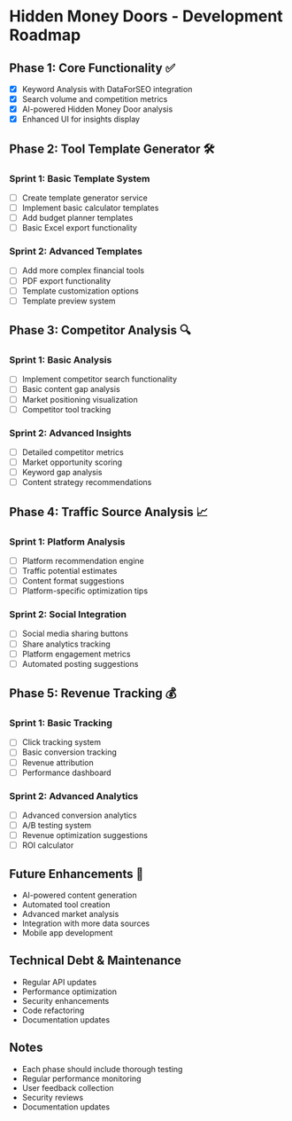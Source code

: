 # Hidden Money Doors - Development Roadmap

## Phase 1: Core Functionality ✅
- [x] Keyword Analysis with DataForSEO integration
- [x] Search volume and competition metrics
- [x] AI-powered Hidden Money Door analysis
- [x] Enhanced UI for insights display

## Phase 2: Tool Template Generator 🛠️
### Sprint 1: Basic Template System
- [ ] Create template generator service
- [ ] Implement basic calculator templates
- [ ] Add budget planner templates
- [ ] Basic Excel export functionality

### Sprint 2: Advanced Templates
- [ ] Add more complex financial tools
- [ ] PDF export functionality
- [ ] Template customization options
- [ ] Template preview system

## Phase 3: Competitor Analysis 🔍
### Sprint 1: Basic Analysis
- [ ] Implement competitor search functionality
- [ ] Basic content gap analysis
- [ ] Market positioning visualization
- [ ] Competitor tool tracking

### Sprint 2: Advanced Insights
- [ ] Detailed competitor metrics
- [ ] Market opportunity scoring
- [ ] Keyword gap analysis
- [ ] Content strategy recommendations

## Phase 4: Traffic Source Analysis 📈
### Sprint 1: Platform Analysis
- [ ] Platform recommendation engine
- [ ] Traffic potential estimates
- [ ] Content format suggestions
- [ ] Platform-specific optimization tips

### Sprint 2: Social Integration
- [ ] Social media sharing buttons
- [ ] Share analytics tracking
- [ ] Platform engagement metrics
- [ ] Automated posting suggestions

## Phase 5: Revenue Tracking 💰
### Sprint 1: Basic Tracking
- [ ] Click tracking system
- [ ] Basic conversion tracking
- [ ] Revenue attribution
- [ ] Performance dashboard

### Sprint 2: Advanced Analytics
- [ ] Advanced conversion analytics
- [ ] A/B testing system
- [ ] Revenue optimization suggestions
- [ ] ROI calculator

## Future Enhancements 🚀
- AI-powered content generation
- Automated tool creation
- Advanced market analysis
- Integration with more data sources
- Mobile app development

## Technical Debt & Maintenance
- Regular API updates
- Performance optimization
- Security enhancements
- Code refactoring
- Documentation updates

## Notes
- Each phase should include thorough testing
- Regular performance monitoring
- User feedback collection
- Security reviews
- Documentation updates
